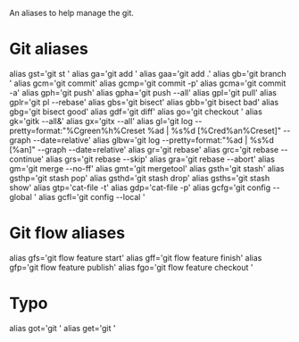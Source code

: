 An aliases to help manage the git.

# Git aliases
alias gst='git st '
alias ga='git add '
alias gaa='git add .'
alias gb='git branch '
alias gcm='git commit'
alias gcmp='git commit -p'
alias gcma='git commit -a'
alias gph='git push'
alias gpha='git push --all'
alias gpl='git pull'
alias gplr='git pl --rebase'
alias gbs='git bisect'
alias gbb='git bisect bad'
alias gbg='git bisect good'
alias gdf='git diff'
alias go='git checkout '
alias gk='gitk --all&'
alias gx='gitx --all'
alias gl='git log --pretty=format:\"%Cgreen%h%Creset %ad | %s%d [%Cred%an%Creset]\" --graph --date=relative'
alias glbw='git log --pretty=format:\"%ad | %s%d [%an]\" --graph --date=relative'
alias gr='git rebase'
alias grc='git rebase --continue'
alias grs='git rebase --skip'
alias gra='git rebase --abort'
alias gm='git merge --no-ff'
alias gmt='git mergetool'
alias gsth='git stash'
alias gsthp='git stash pop'
alias gsthd='git stash drop'
alias gsths='git stash show'
alias gtp='cat-file -t'
alias gdp='cat-file -p'
alias gcfg='git config --global '
alias gcfl='git config --local '

# Git flow aliases
alias gfs='git flow feature start'
alias gff='git flow feature finish'
alias gfp='git flow feature publish'
alias fgo='git flow feature checkout '

# Typo
alias got='git '
alias get='git '
